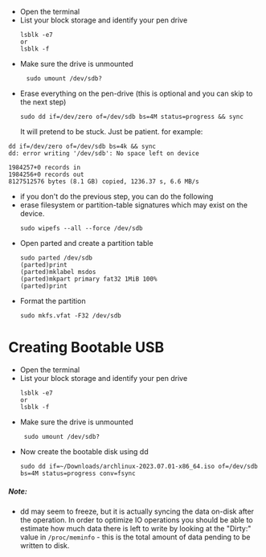 - Open the terminal
- List your block storage and identify your pen drive
	```
	lsblk -e7
	or 
	lsblk -f 
	```
- Make sure the drive is unmounted
```
	 sudo umount /dev/sdb?
```
- Erase everything on the pen-drive (this is optional and you can skip to the next step)
	```
	sudo dd if=/dev/zero of=/dev/sdb bs=4M status=progress && sync
	```
	It will pretend to be stuck. Just be patient. for example:
```
dd if=/dev/zero of=/dev/sdb bs=4k && sync
dd: error writing '/dev/sdb': No space left on device

1984257+0 records in
1984256+0 records out
8127512576 bytes (8.1 GB) copied, 1236.37 s, 6.6 MB/s
```
- if you don't do the previous step, you can do the following
- erase filesystem or partition-table signatures which may exist on the device.
	```
	sudo wipefs --all --force /dev/sdb
	```
- Open parted and create a partition table
	```
	sudo parted /dev/sdb
	(parted)print
	(parted)mklabel msdos
	(parted)mkpart primary fat32 1MiB 100% 
	(parted)print	
	```
- Format the partition
	```
	sudo mkfs.vfat -F32 /dev/sdb
	```

# Creating Bootable USB
- Open the terminal
- List your block storage and identify your pen drive
	```
	lsblk -e7
	or 
	lsblk -f 
	```
- Make sure the drive is unmounted
	```
	 sudo umount /dev/sdb?
	```
- Now create the bootable disk using dd
	```
	sudo dd if=~/Downloads/archlinux-2023.07.01-x86_64.iso of=/dev/sdb bs=4M status=progress conv=fsync
	```

##### Note:
- dd may seem to freeze, but it is actually syncing the data on-disk after the operation. In order to optimize IO operations
you should be able to estimate how much data there is left to write by looking at the "Dirty:" value in `/proc/meminfo` - this is the total amount of data pending to be written to disk.

